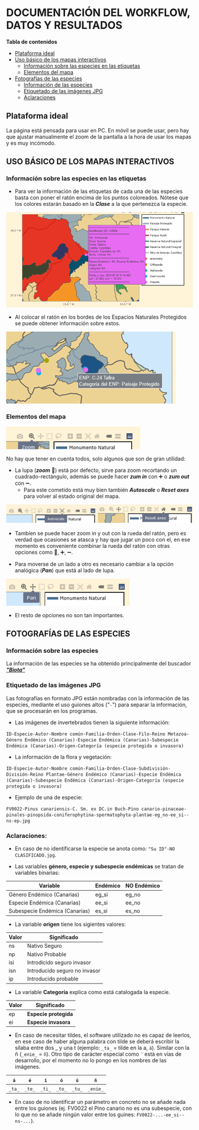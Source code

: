 # **DOCUMENTACIÓN DEL WORKFLOW, DATOS Y RESULTADOS** 

**Tabla de contenidos**

- [Plataforma ideal](#plataforma-ideal)
- [Uso básico de los mapas interactivos](#uso-básico-de-los-mapas-interactivos)
  - [Información sobre las especies en las etiquetas](#información-sobre-las-especies-en-las-etiquetas)
  - [Elementos del mapa](#elementos-del-mapa)
- [Fotografías de las especies](#fotografías-de-las-especies)
  - [Información de las especies](#información-sobre-las-especies)
  - [Etiquetado de las imágenes JPG](#etiquetado-de-las-imágenes-jpg)
  - [Aclaraciones](#aclaraciones)

## **Plataforma ideal**

La página está pensada para usar en PC. En móvil se puede usar, pero hay que ajustar manualmente el zoom de la pantalla a la hora de usar los mapas y es muy incómodo.

## **USO BÁSICO DE LOS MAPAS INTERACTIVOS**

### **Información sobre las especies en las etiquetas**

* Para ver la información de las etiquetas de cada una de las especies basta con poner el ratón encima de los puntos coloreados. Nótese que los colores estarán basado en la ***Clase*** a la que pertenezca la especie.

![](../figures/manual_mapas/cursor_en_el_mapa.png)

* Al colocar el ratón en los bordes de los Espacios Naturales Protegidos se puede obtener información sobre estos. 

![](../figures/manual_mapas/ENP_raton.png)

### **Elementos del mapa**

![Opciones del mapa](../figures/manual_mapas/opciones.png)

No hay que tener en cuenta todos, solo algunos que son de gran utilidad:

* La lupa (***zoom*** :mag_right:) está por defecto, sirve para zoom recortando un cuadrado-rectángulo, además se puede hacer ***zum in*** con :heavy_plus_sign: o ***zum out*** con :heavy_minus_sign:. 
  * Para este cometido está muy bien también ***Autoscale*** o ***Reset axes*** para volver al estado original del mapa.

![Resetear axes y autoescalar](../figures/manual_mapas/reset_axes.png)

  * Tambíen se puede hacer zoom in y out con la rueda del ratón, pero es verdad que ocasiones se atasca y hay que jugar un poco con el, en ese momento es conveniente combinar la rueda del ratón con otras opciones como :mag_right:, :heavy_plus_sign:, :heavy_minus_sign:. 

* Para moverse de un lado a otro es necesario cambiar a la opción analógica (***Pan***) que está al lado de lupa. 

![panel](../figures/manual_mapas/panel.png)

* El resto de opciones no son tan importantes.

## **FOTOGRAFÍAS DE LAS ESPECIES**

### **Información sobre las especies**

La información de las especies se ha obtenido principalmente del buscador [***"Biota"***](https://www.biodiversidadcanarias.es/biota/)

### **Etiquetado de las imágenes JPG**

Las fotografías en formato JPG están nombradas con la información de las especies, mediante el uso guiones altos ("```-```") para separar la información, que se procesarán en los programas. 

* Las imágenes de invertebrados tienen la siguiente información: 

```
ID-Especie-Autor-Nombre común-Familia-Orden-Clase-Filo-Reino Metazoa-Género Endémico (Canarias)-Especie Endémica (Canarias)-Subespecie Endémica (Canarias)-Origen-Categoría (especie protegida o invasora)
``` 

* La información de la flora y vegetación: 

```
ID-Especie-Autor-Nombre común-Familia-Orden-Clase-Subdivisión-División-Reino Plantae-Género Endémico (Canarias)-Especie Endémica (Canarias)-Subespecie Endémica (Canarias)-Origen-Categoría (especie protegida o invasora)
``` 

* Ejemplo de una de especie:

```
FV0022-Pinus canariensis-C. Sm. ex DC.in Buch-Pino canario-pinaceae-pinales-pinopsida-coniferophytina-spermatophyta-plantae-eg_no-ee_si--ns-ep.jpg
```

### **Aclaraciones:** 

- En caso de no identificarse la especie se anota como: ```"Su ID"-NO CLASIFICADO.jpg```.

- Las variables **género, especie y subespecie endémicas** se tratan de variables binarias:

<center>

  |         **Variable**           | **Endémico**    | **NO Endémico** | 
  | ------------------------------ | --------------- | --------------- |
  | Género Endémico (Canarias)     |      eg_si      |   eg_no         | 
  | Especie Endémica (Canarias)    |      ee_si      |   ee_no         |
  | Subespecie Endémica (Canarias) |      es_si      |   es_no         |

</center>

- La variable **origen** tiene los sigientes valores:

<center>


  | **Valor**  |  **Significado**               | 
  | ---------- | ------------------------------ |
  | ns         | Nativo Seguro                  | 
  | np         | Nativo Probable                |
  | isi        | Introdicido seguro invasor     |
  | isn        | Introducido seguro no invasor  |
  | ip         | Introducido probable           |

</center>

- La variable **Categoría** explica como está catalogada la especie.

<center>

  | **Valor**  |  **Significado**               | 
  | ---------- | ------------------------------ |
  | ep         | **Especie protegida**          | 
  | ei         | **Especie invasora**           |

</center>

- En caso de necesitar tildes, el software utilizado no es capaz de leerlos, en ese caso de haber alguna palabra con tilde se deberá escribir la sílaba entre dos _ y una t (ejemplo: `_ta_` = tilde en la a, `á`). Similar con la ñ (`_enie_` = `ñ`). Otro tipo de carácter especial como `¨` está en vías de desarrollo, por el momento no lo pongo en los nombres de las imágenes.

<center>

  | `á`       | `é`       | `í`       | `ó`       | `ú`       | `ñ`       | 
  | -------   | -------   | -------   | -------   | -------   | -------   |
  | `_ta_`    | `_te_`    | `_ti_`    | `_to_`    | `_tu_`    | `_enie_`  | 

</center>

- En caso de no identificar un parámetro en concreto no se añade nada entre los guiones (ej. FV0022 el Pino canario no es una subespecie, con lo que no se añade ningún valor entre los guines: ```FV0022-...-ee_si--ns-...```).